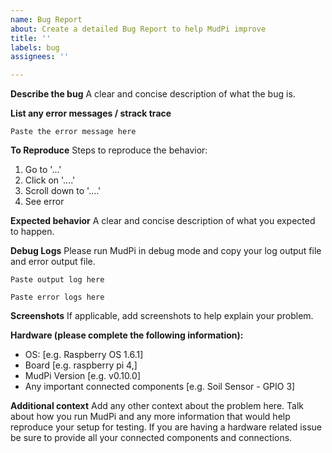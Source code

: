 ```yaml
---
name: Bug Report
about: Create a detailed Bug Report to help MudPi improve
title: ''
labels: bug
assignees: ''

---
```


**Describe the bug**
A clear and concise description of what the bug is.

**List any error messages / strack trace**
```
Paste the error message here
```

**To Reproduce**
Steps to reproduce the behavior:
1. Go to '...'
2. Click on '....'
3. Scroll down to '....'
4. See error

**Expected behavior**
A clear and concise description of what you expected to happen.

**Debug Logs**
Please run MudPi in debug mode and copy your log output file and error output file.
```
Paste output log here
```

```
Paste error logs here
```

**Screenshots**
If applicable, add screenshots to help explain your problem.

**Hardware (please complete the following information):**
 - OS: [e.g. Raspberry OS 1.6.1]
 - Board [e.g. raspberry pi 4,]
 - MudPi Version [e.g. v0.10.0]
 - Any important connected components [e.g. Soil Sensor - GPIO 3]

**Additional context**
Add any other context about the problem here. Talk about how you run MudPi and any more information that would help reproduce your setup for testing. If you are having a hardware related issue be sure to provide all your connected components and connections.
